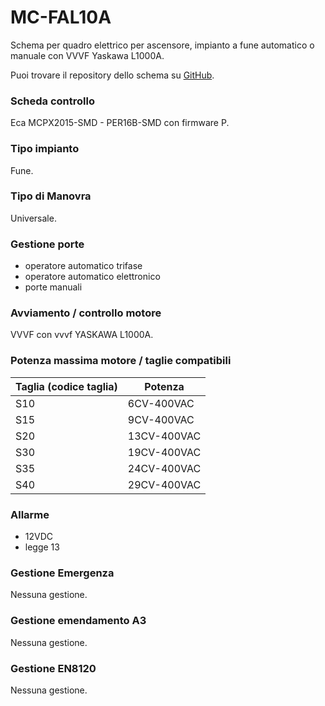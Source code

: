 # MC-FAL10A

Schema per quadro elettrico per ascensore,
impianto a fune automatico o manuale con VVVF Yaskawa L1000A.

Puoi trovare il repository dello schema su
<a href="https://github.com/eca-automs/MC-FAL10A" target="_blank">GitHub</a>.

### Scheda controllo

Eca MCPX2015-SMD - PER16B-SMD con firmware P.

### Tipo impianto

Fune.

### Tipo di Manovra

Universale.

### Gestione porte

* operatore automatico trifase
* operatore automatico elettronico
* porte manuali

### Avviamento / controllo motore

VVVF con vvvf YASKAWA L1000A.

### Potenza massima motore / taglie compatibili

Taglia (codice taglia) |Potenza
---|---
S10|6CV-400VAC
S15|9CV-400VAC
S20|13CV-400VAC
S30|19CV-400VAC
S35|24CV-400VAC
S40|29CV-400VAC

### Allarme

* 12VDC
* legge 13

### Gestione Emergenza

Nessuna gestione.

### Gestione emendamento A3

Nessuna gestione.

### Gestione EN8120

Nessuna gestione.
